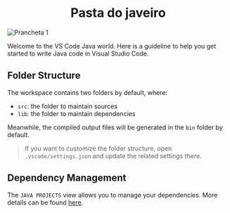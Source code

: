<h1 align='center'>Pasta do javeiro</h1>

![Prancheta 1](https://user-images.githubusercontent.com/120331239/209752441-ac724ea0-5507-4a64-b69a-cfc06e7dd892.png)

Welcome to the VS Code Java world. Here is a guideline to help you get started to write Java code in Visual Studio Code.

## Folder Structure

The workspace contains two folders by default, where:

- `src`: the folder to maintain sources
- `lib`: the folder to maintain dependencies

Meanwhile, the compiled output files will be generated in the `bin` folder by default.

> If you want to customize the folder structure, open `.vscode/settings.json` and update the related settings there.

## Dependency Management

The `JAVA PROJECTS` view allows you to manage your dependencies. More details can be found [here](https://github.com/microsoft/vscode-java-dependency#manage-dependencies).
